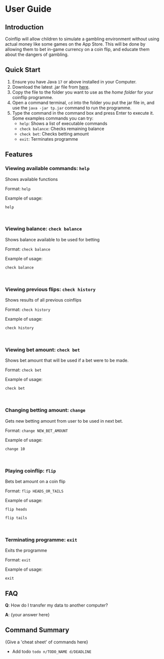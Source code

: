 # User Guide

## Introduction

Coinflip will allow children to simulate a gambling environment without using actual money like some games on the App 
Store. This will be done by allowing them to bet in-game currency on a coin flip, and educate them about the dangers of 
gambling.

## Quick Start


1. Ensure you have Java ```17``` or above installed in your Computer.
2. Download the latest .jar file from [here](https://github.com/AY2425S2-CS2113-F13-1/tp/releases).
3. Copy the file to the folder you want to use as the *home folder* for your coinflip programme.
4. Open a command terminal, ```cd``` into the folder you put the jar file in, and use the ```java -jar tp.jar```
   command to run the programme.
5. Type the command in the command box and press Enter to execute it.  
   Some examples commands you can try:
   - ```help```: Shows a list of executable commands
   - ```check balance```: Checks remaining balance 
   - ```check bet```: Checks betting amount
   - ```exit```: Terminates programme

## Features 



### Viewing available commands: `help`
Shows available functions

Format: `help`

Example of usage:

`help`

<br>

### Viewing balance: `check balance`
Shows balance available to be used for betting

Format: `check balance`

Example of usage: 

`check balance`

<br>

### Viewing previous flips: `check history`
Shows results of all previous coinflips

Format: `check history`

Example of usage:

`check history`

<br>

### Viewing bet amount: `check bet`
Shows bet amount that will be used if a bet were to be made.

Format: `check bet`

Example of usage:

`check bet`

<br>

### Changing betting amount: `change`
Gets new betting amount from user to be used in next bet.

Format: `change NEW_BET_AMOUNT`

Example of usage:

`change 10`

<br>

### Playing coinflip: `flip`
Bets bet amount on a coin flip

Format: `flip HEADS_OR_TAILS`

Example of usage:

`flip heads`

`flip tails`

<br>

### Terminating programme: `exit`
Exits the programme

Format: `exit`

Example of usage:

`exit`


## FAQ

**Q**: How do I transfer my data to another computer? 

**A**: {your answer here}

## Command Summary

{Give a 'cheat sheet' of commands here}

* Add todo `todo n/TODO_NAME d/DEADLINE`
